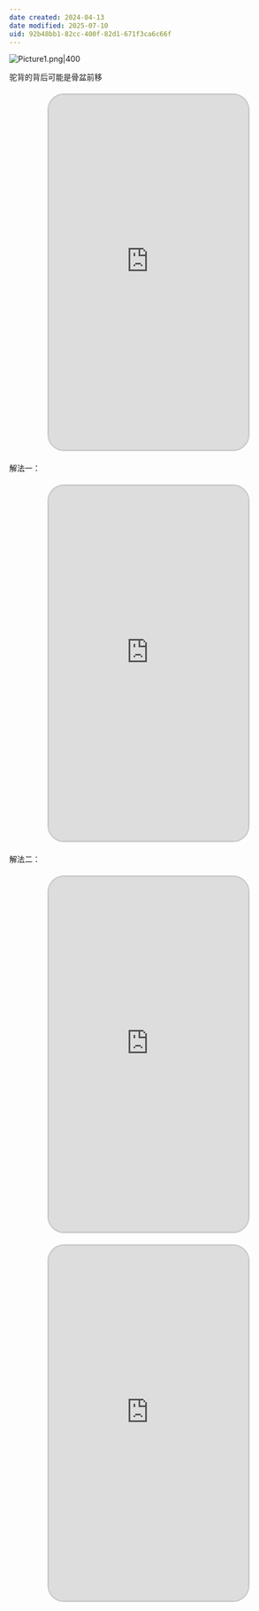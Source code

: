 ```yaml
---
date created: 2024-04-13
date modified: 2025-07-10
uid: 92b48bb1-82cc-400f-82d1-671f3ca6c66f
---
```


![Picture1.png|400](https://imagehosting4picgo.oss-cn-beijing.aliyuncs.com/imagehosting/fix-dir%2Fliuyishou%2Ftmp%2F2024%2F04%2F14%2F01-28-14-25a917bd4229fd22d2a38eca836f793f-Picture1-db635f.png?x-oss-process=image/resize,l_400)

<!-- more -->

驼背的背后可能是骨盆前移

<iframe src="https://imagehosting4picgo.oss-cn-beijing.aliyuncs.com/imagehosting/fix-dir%2F9e20f478899dc29eb19741386f9343c8%2FVideo%2F2024%2F04%2F13%2F23-26-55-dd598d61d9a13a11b21ec36bcde38f33-495_1713021963-03600f.mp4" allowfullscreen="true" style="border-radius: 30px; overflow: hidden; border: 3px solid #ccc; width: 360px; height: 640px; display: block; margin: 20px auto; aspect-ratio: 9 / 16;" frameborder="0"></iframe>

解法一：

<iframe src="https://imagehosting4picgo.oss-cn-beijing.aliyuncs.com/imagehosting/fix-dir%2F9e20f478899dc29eb19741386f9343c8%2FVideo%2F2024%2F04%2F13%2F23-33-55-dd11bd02a67514b68d686a5592606575-496_1713022388-ce185e.mp4" allowfullscreen="true" style="border-radius: 30px; overflow: hidden; border: 3px solid #ccc; width: 360px; height: 640px; display: block; margin: 20px auto; aspect-ratio: 9 / 16;" frameborder="0"></iframe>
解法二：<iframe src="https://imagehosting4picgo.oss-cn-beijing.aliyuncs.com/imagehosting/fix-dir%2Ff03d2eee29c6b65a9fd035d8c9dad710%2FVideo%2F2024%2F04%2F13%2F23-32-15-70d21e813ed54cfdb095a13892bea785-523_1713021567-c6cf29.mp4" allowfullscreen="true" style="border-radius: 30px; overflow: hidden; border: 3px solid #ccc; width: 360px; height: 640px; display: block; margin: 20px auto; aspect-ratio: 9 / 16;" frameborder="0"></iframe>

<iframe src="https://imagehosting4picgo.oss-cn-beijing.aliyuncs.com/imagehosting/fix-dir%2F9e20f478899dc29eb19741386f9343c8%2FVideo%2F2024%2F04%2F20%2F13-26-25-a69e45b50308490198c29d0adc01173b-522_1713590775-29a96f.mp4" allowfullscreen="true" style="border-radius: 30px; overflow: hidden; border: 3px solid #ccc; width: 360px; height: 640px; display: block; margin: 20px auto; aspect-ratio: 9 / 16;" frameborder="0"></iframe>
